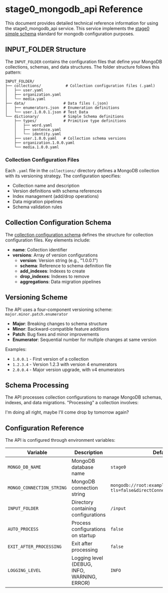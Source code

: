 # stage0_mongodb_api Reference

This document provides detailed technical reference information for using the stage0_mongodb_api service. This service implements the [stage0 simple schema](https://github.com/agile-learning-institute/stage0/blob/main/SIMPLE_SCHEMA.md) standard for mongodb configuration purposes.

## INPUT_FOLDER Structure

The `INPUT_FOLDER` contains the configuration files that define your MongoDB collections, schemas, and data structures. The folder structure follows this pattern:

```
INPUT_FOLDER/
├── collections/           # Collection configuration files (.yaml)
│   ├── user.yaml
│   ├── organization.yaml
│   └── media.yaml
├── data/                 # Data files (.json)
│   ├── enumerators.json  # Enumeration definitions
│   └── user.1.0.0.1.json # Test Data 
└── dictionary/           # Simple Schema definitions
    ├── types/            # Primitive type definitions
    │   ├── word.yaml
    │   ├── sentence.yaml
    │   └── identity.yaml
    ├── user.1.0.0.yaml   # Collection schema versions
    ├── organization.1.0.0.yaml
    └── media.1.0.0.yaml
```

### Collection Configuration Files

Each `.yaml` file in the `collections/` directory defines a MongoDB collection with its versioning strategy. The configuration specifies:
- Collection name and description
- Version definitions with schema references
- Index management (add/drop operations)
- Data migration pipelines
- Schema validation rules

## Collection Configuration Schema

The [collection configuration schema](./docs/collection_config_schema.yaml) defines the structure for collection configuration files. Key elements include:

- **name**: Collection identifier
- **versions**: Array of version configurations
  - **version**: Version string (e.g., "1.0.0.1")
  - **schema**: Reference to schema definition file
  - **add_indexes**: Indexes to create
  - **drop_indexes**: Indexes to remove
  - **aggregations**: Data migration pipelines

## Versioning Scheme

The API uses a four-component versioning scheme: `major.minor.patch.enumerator`

- **Major**: Breaking changes to schema structure
- **Minor**: Backward-compatible feature additions
- **Patch**: Bug fixes and minor improvements
- **Enumerator**: Sequential number for multiple changes at same version

Examples:
- `1.0.0.1` - First version of a collection
- `1.2.3.4` - Version 1.2.3 with version 4 enumerators
- `2.0.0.4` - Major version upgrade, with v4 enumerators

## Schema Processing

The API processes collection configurations to manage MongoDB schemas, indexes, and data migrations. "Processing" a collection involves:

I'm doing all right, maybe I'll come drop by tomorrow again?

## Configuration Reference

The API is configured through environment variables:

| Variable | Description | Default |
|----------|-------------|---------|
| `MONGO_DB_NAME` | MongoDB database name | `stage0` |
| `MONGO_CONNECTION_STRING` | MongoDB connection string | `mongodb://root:example@localhost:27017/?tls=false&directConnection=true` |
| `INPUT_FOLDER` | Directory containing configurations | `/input` |
| `AUTO_PROCESS` | Process configurations on startup | `false` |
| `EXIT_AFTER_PROCESSING` | Exit after processing | `false` |
| `LOGGING_LEVEL` | Logging level (DEBUG, INFO, WARNING, ERROR) | `INFO` |

